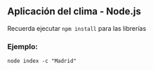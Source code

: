 ## Aplicación del clima - Node.js

Recuerda ejecutar ```npm install``` para las librerías

### Ejemplo:

```
node index -c "Madrid"
```